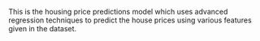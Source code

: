 This is the housing price predictions model which uses advanced regression techniques to predict the house prices using various features given in the dataset.
